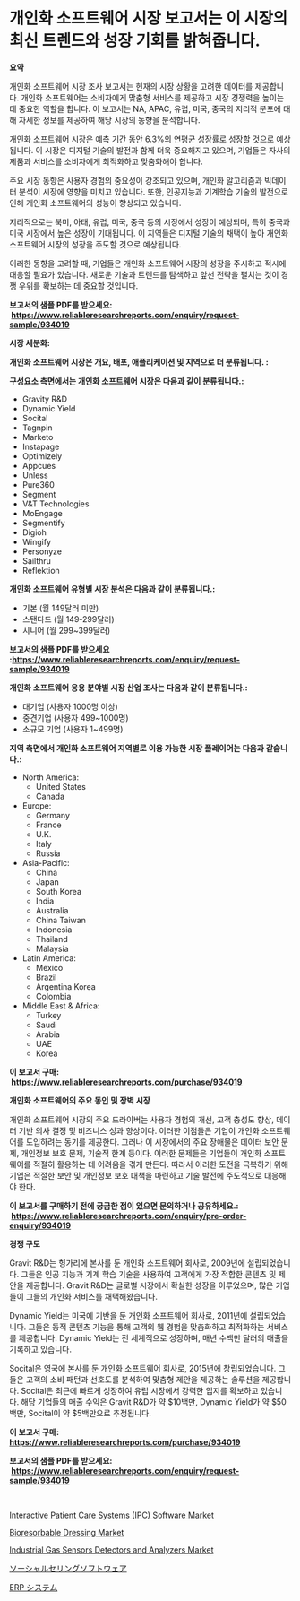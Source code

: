 <p><h1>개인화 소프트웨어 시장 보고서는 이 시장의 최신 트렌드와 성장 기회를 밝혀줍니다.</h1></p><p><strong>요약</strong></p>
<p><p>개인화 소프트웨어 시장 조사 보고서는 현재의 시장 상황을 고려한 데이터를 제공합니다. 개인화 소프트웨어는 소비자에게 맞춤형 서비스를 제공하고 시장 경쟁력을 높이는 데 중요한 역할을 합니다. 이 보고서는 NA, APAC, 유럽, 미국, 중국의 지리적 분포에 대해 자세한 정보를 제공하여 해당 시장의 동향을 분석합니다.</p><p>개인화 소프트웨어 시장은 예측 기간 동안 6.3%의 연평균 성장률로 성장할 것으로 예상됩니다. 이 시장은 디지털 기술의 발전과 함께 더욱 중요해지고 있으며, 기업들은 자사의 제품과 서비스를 소비자에게 최적화하고 맞춤화해야 합니다.</p><p>주요 시장 동향은 사용자 경험의 중요성이 강조되고 있으며, 개인화 알고리즘과 빅데이터 분석이 시장에 영향을 미치고 있습니다. 또한, 인공지능과 기계학습 기술의 발전으로 인해 개인화 소프트웨어의 성능이 향상되고 있습니다.</p><p>지리적으로는 북미, 아태, 유럽, 미국, 중국 등의 시장에서 성장이 예상되며, 특히 중국과 미국 시장에서 높은 성장이 기대됩니다. 이 지역들은 디지털 기술의 채택이 높아 개인화 소프트웨어 시장의 성장을 주도할 것으로 예상됩니다.</p><p>이러한 동향을 고려할 때, 기업들은 개인화 소프트웨어 시장의 성장을 주시하고 적시에 대응할 필요가 있습니다. 새로운 기술과 트렌드를 탐색하고 앞선 전략을 펼치는 것이 경쟁 우위를 확보하는 데 중요할 것입니다.</p></p>
<p><strong>보고서의 샘플 PDF를 받으세요: &nbsp;<a href="https://www.reliableresearchreports.com/enquiry/request-sample/934019">https://www.reliableresearchreports.com/enquiry/request-sample/934019</a></strong></p>
<p><strong>시장 세분화:</strong></p>
<p><strong> 개인화 소프트웨어 시장은 개요, 배포, 애플리케이션 및 지역으로 더 분류됩니다. :</strong></p>
<p><strong>구성요소 측면에서는 개인화 소프트웨어 시장은 다음과 같이 분류됩니다.:</strong></p>
<p><ul><li>Gravity R&D</li><li>Dynamic Yield</li><li>Socital</li><li>Tagnpin</li><li>Marketo</li><li>Instapage</li><li>Optimizely</li><li>Appcues</li><li>Unless</li><li>Pure360</li><li>Segment</li><li>V&T Technologies</li><li>MoEngage</li><li>Segmentify</li><li>Digioh</li><li>Wingify</li><li>Personyze</li><li>Sailthru</li><li>Reflektion</li></ul></p>
<p><strong> 개인화 소프트웨어 유형별 시장 분석은 다음과 같이 분류됩니다.:</strong></p>
<p><ul><li>기본 (월 149달러 미만)</li><li>스탠다드 (월 149-299달러)</li><li>시니어 (월 299~399달러)</li></ul></p>
<p><strong>보고서의 샘플 PDF를 받으세요 :<a href="https://www.reliableresearchreports.com/enquiry/request-sample/934019">https://www.reliableresearchreports.com/enquiry/request-sample/934019</a></strong></p>
<p><strong> 개인화 소프트웨어 응용 분야별 시장 산업 조사는 다음과 같이 분류됩니다.:</strong></p>
<p><ul><li>대기업 (사용자 1000명 이상)</li><li>중견기업 (사용자 499~1000명)</li><li>소규모 기업 (사용자 1~499명)</li></ul></p>
<p><strong>지역 측면에서 개인화 소프트웨어 지역별로 이용 가능한 시장 플레이어는 다음과 같습니다.:</strong></p>
<p><ul>
    <li>
        North America:
        <ul>
            <li>United States</li>
            <li>Canada</li>
        </ul>
    </li>
    <li>
        Europe:
        <ul>
            <li>Germany</li>
            <li>France</li>
            <li>U.K.</li>
            <li>Italy</li>
            <li>Russia</li>
        </ul>
    </li>
    <li>
        Asia-Pacific:
        <ul>
            <li>China</li>
            <li>Japan</li>
            <li>South Korea</li>
            <li>India</li>
            <li>Australia</li>
            <li>China Taiwan</li>
            <li>Indonesia</li>
            <li>Thailand</li>
            <li>Malaysia</li>
        </ul>
    </li>
    <li>
        Latin America:
        <ul>
            <li>Mexico</li>
            <li>Brazil</li>
            <li>Argentina Korea</li>
            <li>Colombia</li>
        </ul>
    </li>
    <li>
        Middle East & Africa:
        <ul>
            <li>Turkey</li>
            <li>Saudi</li>
            <li>Arabia</li>
            <li>UAE</li>
            <li>Korea</li>
        </ul>
    </li>
    </ul></p>
<p><strong>이 보고서 구매: &nbsp;<a href="https://www.reliableresearchreports.com/purchase/934019">https://www.reliableresearchreports.com/purchase/934019</a></strong></p>
<p><strong>개인화 소프트웨어의 주요 동인 및 장벽 시장</strong></p>
<p><p>개인화 소프트웨어 시장의 주요 드라이버는 사용자 경험의 개선, 고객 충성도 향상, 데이터 기반 의사 결정 및 비즈니스 성과 향상이다. 이러한 이점들은 기업이 개인화 소프트웨어를 도입하려는 동기를 제공한다. 그러나 이 시장에서의 주요 장애물은 데이터 보안 문제, 개인정보 보호 문제, 기술적 한계 등이다. 이러한 문제들은 기업들이 개인화 소프트웨어를 적절히 활용하는 데 어려움을 겪게 만든다. 따라서 이러한 도전을 극복하기 위해 기업은 적절한 보안 및 개인정보 보호 대책을 마련하고 기술 발전에 주도적으로 대응해야 한다.</p></p>
<p><strong>이 보고서를 구매하기 전에 궁금한 점이 있으면 문의하거나 공유하세요.: &nbsp;<a href="https://www.reliableresearchreports.com/enquiry/pre-order-enquiry/934019">https://www.reliableresearchreports.com/enquiry/pre-order-enquiry/934019</a></strong></p>
<p><strong>경쟁 구도</strong></p>
<p><p>Gravit R&D는 헝가리에 본사를 둔 개인화 소프트웨어 회사로, 2009년에 설립되었습니다. 그들은 인공 지능과 기계 학습 기술을 사용하여 고객에게 가장 적합한 콘텐츠 및 제안을 제공합니다. Gravit R&D는 글로벌 시장에서 확실한 성장을 이루었으며, 많은 기업들이 그들의 개인화 서비스를 채택해왔습니다.</p><p>Dynamic Yield는 미국에 기반을 둔 개인화 소프트웨어 회사로, 2011년에 설립되었습니다. 그들은 동적 콘텐츠 기능을 통해 고객의 웹 경험을 맞춤화하고 최적화하는 서비스를 제공합니다. Dynamic Yield는 전 세계적으로 성장하며, 매년 수백만 달러의 매출을 기록하고 있습니다.</p><p>Socital은 영국에 본사를 둔 개인화 소프트웨어 회사로, 2015년에 창립되었습니다. 그들은 고객의 소비 패턴과 선호도를 분석하여 맞춤형 제안을 제공하는 솔루션을 제공합니다. Socital은 최근에 빠르게 성장하여 유럽 시장에서 강력한 입지를 확보하고 있습니다. 해당 기업들의 매출 수익은 Gravit R&D가 약 $10백만, Dynamic Yield가 약 $50백만, Socital이 약 $5백만으로 추정됩니다.</p></p>
<p><strong>이 보고서 구매: &nbsp; <a href="https://www.reliableresearchreports.com/purchase/934019">https://www.reliableresearchreports.com/purchase/934019</a></strong></p>
<p><strong>보고서의 샘플 PDF를 받으세요: &nbsp;<a href="https://www.reliableresearchreports.com/enquiry/request-sample/934019">https://www.reliableresearchreports.com/enquiry/request-sample/934019</a></strong><strong></strong></p>
<p>&nbsp;</p>
<p><p><a href="https://issuu.com/reportprime-2/docs/interactive-patient-care-systems-ipc-software-mark">Interactive Patient Care Systems (IPC) Software Market</a></p><p><a href="https://github.com/seekum/Market-Research-Report-List-1/blob/main/bioresorbable-dressing-market.md">Bioresorbable Dressing Market</a></p><p><a href="https://issuu.com/reportprime-2/docs/industrial-gas-sensors-detectors-and-analyzers-mar">Industrial Gas Sensors Detectors and Analyzers Market</a></p><p><a href="https://github.com/bevdtkn4419963/Market-Research-Report-List-1/blob/main/1430263184242.md">ソーシャルセリングソフトウェア</a></p><p><a href="https://github.com/lababdou/Market-Research-Report-List-2/blob/main/5987528184241.md">ERP システム</a></p></p>